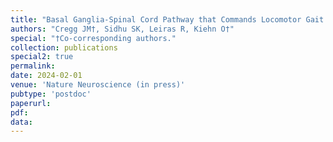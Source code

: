 ```yaml
---
title: "Basal Ganglia-Spinal Cord Pathway that Commands Locomotor Gait Asymmetries in Mice"
authors: "Cregg JM†, Sidhu SK, Leiras R, Kiehn O†"
special: "†Co-corresponding authors."
collection: publications
special2: true
permalink:
date: 2024-02-01
venue: 'Nature Neuroscience (in press)'
pubtype: 'postdoc'
paperurl: 
pdf: 
data: 
---
```

